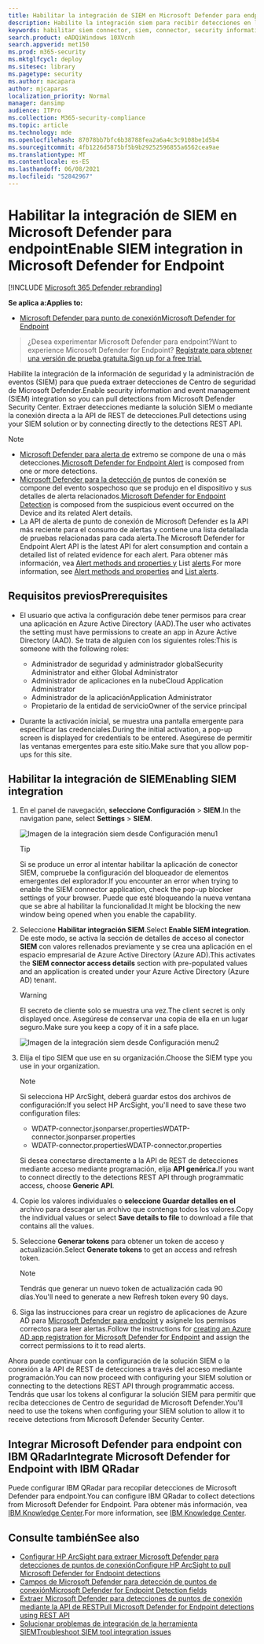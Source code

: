 ```yaml
---
title: Habilitar la integración de SIEM en Microsoft Defender para endpoint
description: Habilite la integración siem para recibir detecciones en la solución de administración de eventos y información de seguridad (SIEM).
keywords: habilitar siem connector, siem, connector, security information and events
search.product: eADQiWindows 10XVcnh
search.appverid: met150
ms.prod: m365-security
ms.mktglfcycl: deploy
ms.sitesec: library
ms.pagetype: security
ms.author: macapara
author: mjcaparas
localization_priority: Normal
manager: dansimp
audience: ITPro
ms.collection: M365-security-compliance
ms.topic: article
ms.technology: mde
ms.openlocfilehash: 87078bb7bfc6b38788fea2a6a4c3c9108be1d5b4
ms.sourcegitcommit: 4fb1226d5875bf5b9b29252596855a6562cea9ae
ms.translationtype: MT
ms.contentlocale: es-ES
ms.lasthandoff: 06/08/2021
ms.locfileid: "52842967"
---
```

# <a name="enable-siem-integration-in-microsoft-defender-for-endpoint"></a><span data-ttu-id="1cd18-104">Habilitar la integración de SIEM en Microsoft Defender para endpoint</span><span class="sxs-lookup"><span data-stu-id="1cd18-104">Enable SIEM integration in Microsoft Defender for Endpoint</span></span>

[!INCLUDE [Microsoft 365 Defender rebranding](../../includes/microsoft-defender.md)]

<span data-ttu-id="1cd18-105">**Se aplica a:**</span><span class="sxs-lookup"><span data-stu-id="1cd18-105">**Applies to:**</span></span>
- [<span data-ttu-id="1cd18-106">Microsoft Defender para punto de conexión</span><span class="sxs-lookup"><span data-stu-id="1cd18-106">Microsoft Defender for Endpoint</span></span>](https://go.microsoft.com/fwlink/?linkid=2154037)


><span data-ttu-id="1cd18-107">¿Desea experimentar Microsoft Defender para endpoint?</span><span class="sxs-lookup"><span data-stu-id="1cd18-107">Want to experience Microsoft Defender for Endpoint?</span></span> [<span data-ttu-id="1cd18-108">Regístrate para obtener una versión de prueba gratuita.</span><span class="sxs-lookup"><span data-stu-id="1cd18-108">Sign up for a free trial.</span></span>](https://www.microsoft.com/microsoft-365/windows/microsoft-defender-atp?ocid=docs-wdatp-enablesiem-abovefoldlink) 

<span data-ttu-id="1cd18-109">Habilite la integración de la información de seguridad y la administración de eventos (SIEM) para que pueda extraer detecciones de Centro de seguridad de Microsoft Defender.</span><span class="sxs-lookup"><span data-stu-id="1cd18-109">Enable security information and event management (SIEM) integration so you can pull detections from Microsoft Defender Security Center.</span></span> <span data-ttu-id="1cd18-110">Extraer detecciones mediante la solución SIEM o mediante la conexión directa a la API de REST de detecciones.</span><span class="sxs-lookup"><span data-stu-id="1cd18-110">Pull detections using your SIEM solution or by connecting directly to the detections REST API.</span></span>

>[!NOTE]
>- <span data-ttu-id="1cd18-111">[Microsoft Defender para alerta de](alerts.md) extremo se compone de una o más detecciones.</span><span class="sxs-lookup"><span data-stu-id="1cd18-111">[Microsoft Defender for Endpoint Alert](alerts.md) is composed from one or more detections.</span></span>
>- <span data-ttu-id="1cd18-112">[Microsoft Defender para la detección de](api-portal-mapping.md) puntos de conexión se compone del evento sospechoso que se produjo en el dispositivo y sus detalles de alerta relacionados.</span><span class="sxs-lookup"><span data-stu-id="1cd18-112">[Microsoft Defender for Endpoint Detection](api-portal-mapping.md) is composed from the suspicious event occurred on the Device and its related Alert details.</span></span>
>- <span data-ttu-id="1cd18-113">La API de alerta de punto de conexión de Microsoft Defender es la API más reciente para el consumo de alertas y contiene una lista detallada de pruebas relacionadas para cada alerta.</span><span class="sxs-lookup"><span data-stu-id="1cd18-113">The Microsoft Defender for Endpoint Alert API is the latest API for alert consumption and contain a detailed list of related evidence for each alert.</span></span> <span data-ttu-id="1cd18-114">Para obtener más información, vea [Alert methods and properties y](alerts.md) List [alerts](get-alerts.md).</span><span class="sxs-lookup"><span data-stu-id="1cd18-114">For more information, see [Alert methods and properties](alerts.md) and [List alerts](get-alerts.md).</span></span>

## <a name="prerequisites"></a><span data-ttu-id="1cd18-115">Requisitos previos</span><span class="sxs-lookup"><span data-stu-id="1cd18-115">Prerequisites</span></span>

- <span data-ttu-id="1cd18-116">El usuario que activa la configuración debe tener permisos para crear una aplicación en Azure Active Directory (AAD).</span><span class="sxs-lookup"><span data-stu-id="1cd18-116">The user who activates the setting must have permissions to create an app in Azure Active Directory (AAD).</span></span> <span data-ttu-id="1cd18-117">Se trata de alguien con los siguientes roles:</span><span class="sxs-lookup"><span data-stu-id="1cd18-117">This is someone with the following roles:</span></span> 

  - <span data-ttu-id="1cd18-118">Administrador de seguridad y administrador global</span><span class="sxs-lookup"><span data-stu-id="1cd18-118">Security Administrator and either Global Administrator</span></span>
  - <span data-ttu-id="1cd18-119">Administrador de aplicaciones en la nube</span><span class="sxs-lookup"><span data-stu-id="1cd18-119">Cloud Application Administrator</span></span>
  - <span data-ttu-id="1cd18-120">Administrador de la aplicación</span><span class="sxs-lookup"><span data-stu-id="1cd18-120">Application Administrator</span></span>
  - <span data-ttu-id="1cd18-121">Propietario de la entidad de servicio</span><span class="sxs-lookup"><span data-stu-id="1cd18-121">Owner of the service principal</span></span>

- <span data-ttu-id="1cd18-122">Durante la activación inicial, se muestra una pantalla emergente para especificar las credenciales.</span><span class="sxs-lookup"><span data-stu-id="1cd18-122">During the initial activation, a pop-up screen is displayed for credentials to be entered.</span></span> <span data-ttu-id="1cd18-123">Asegúrese de permitir las ventanas emergentes para este sitio.</span><span class="sxs-lookup"><span data-stu-id="1cd18-123">Make sure that you allow pop-ups for this site.</span></span>

## <a name="enabling-siem-integration"></a><span data-ttu-id="1cd18-124">Habilitar la integración de SIEM</span><span class="sxs-lookup"><span data-stu-id="1cd18-124">Enabling SIEM integration</span></span> 
1. <span data-ttu-id="1cd18-125">En el panel de navegación, **seleccione Configuración**  >  **SIEM**.</span><span class="sxs-lookup"><span data-stu-id="1cd18-125">In the navigation pane, select **Settings** > **SIEM**.</span></span>

    ![Imagen de la integración siem desde Configuración menu1](images/enable_siem.png)

    >[!TIP]
    ><span data-ttu-id="1cd18-127">Si se produce un error al intentar habilitar la aplicación de conector SIEM, compruebe la configuración del bloqueador de elementos emergentes del explorador.</span><span class="sxs-lookup"><span data-stu-id="1cd18-127">If you encounter an error when trying to enable the SIEM connector application, check the pop-up blocker settings of your browser.</span></span> <span data-ttu-id="1cd18-128">Puede que esté bloqueando la nueva ventana que se abre al habilitar la funcionalidad.</span><span class="sxs-lookup"><span data-stu-id="1cd18-128">It might be blocking the new window being opened when you enable the capability.</span></span> 

2. <span data-ttu-id="1cd18-129">Seleccione **Habilitar integración SIEM**.</span><span class="sxs-lookup"><span data-stu-id="1cd18-129">Select **Enable SIEM integration**.</span></span> <span data-ttu-id="1cd18-130">De este modo, se activa la sección de detalles de acceso al conector **SIEM** con valores rellenados previamente y se crea una aplicación en el espacio empresarial de Azure Active Directory (Azure AD).</span><span class="sxs-lookup"><span data-stu-id="1cd18-130">This activates the **SIEM connector access details** section with pre-populated values and an application is created under your Azure Active Directory (Azure AD) tenant.</span></span>

    > [!WARNING]
    ><span data-ttu-id="1cd18-131">El secreto de cliente solo se muestra una vez.</span><span class="sxs-lookup"><span data-stu-id="1cd18-131">The client secret is only displayed once.</span></span> <span data-ttu-id="1cd18-132">Asegúrese de conservar una copia de ella en un lugar seguro.</span><span class="sxs-lookup"><span data-stu-id="1cd18-132">Make sure you keep a copy of it in a safe place.</span></span><br>
     

    ![Imagen de la integración siem desde Configuración menu2](images/siem_details.png)

3. <span data-ttu-id="1cd18-134">Elija el tipo SIEM que use en su organización.</span><span class="sxs-lookup"><span data-stu-id="1cd18-134">Choose the SIEM type you use in your organization.</span></span>

   > [!NOTE]
   > <span data-ttu-id="1cd18-135">Si selecciona HP ArcSight, deberá guardar estos dos archivos de configuración:</span><span class="sxs-lookup"><span data-stu-id="1cd18-135">If you select HP ArcSight, you'll need to save these two configuration files:</span></span><br>
   > - <span data-ttu-id="1cd18-136">WDATP-connector.jsonparser.properties</span><span class="sxs-lookup"><span data-stu-id="1cd18-136">WDATP-connector.jsonparser.properties</span></span>
   > - <span data-ttu-id="1cd18-137">WDATP-connector.properties</span><span class="sxs-lookup"><span data-stu-id="1cd18-137">WDATP-connector.properties</span></span> <br>

   <span data-ttu-id="1cd18-138">Si desea conectarse directamente a la API de REST de detecciones mediante acceso mediante programación, elija **API genérica.**</span><span class="sxs-lookup"><span data-stu-id="1cd18-138">If you want to connect directly to the detections REST API through programmatic access, choose **Generic API**.</span></span>

4. <span data-ttu-id="1cd18-139">Copie los valores individuales o **seleccione Guardar detalles en el** archivo para descargar un archivo que contenga todos los valores.</span><span class="sxs-lookup"><span data-stu-id="1cd18-139">Copy the individual values or select **Save details to file** to download a file that contains all the values.</span></span>

5. <span data-ttu-id="1cd18-140">Seleccione **Generar tokens** para obtener un token de acceso y actualización.</span><span class="sxs-lookup"><span data-stu-id="1cd18-140">Select **Generate tokens** to get an access and refresh token.</span></span>
  
   > [!NOTE]
   > <span data-ttu-id="1cd18-141">Tendrás que generar un nuevo token de actualización cada 90 días.</span><span class="sxs-lookup"><span data-stu-id="1cd18-141">You'll need to generate a new Refresh token every 90 days.</span></span> 

6. <span data-ttu-id="1cd18-142">Siga las instrucciones para crear un registro de aplicaciones de Azure AD para [Microsoft Defender para endpoint](/microsoft-365/security/defender-endpoint/exposed-apis-create-app-webapp) y asígnele los permisos correctos para leer alertas.</span><span class="sxs-lookup"><span data-stu-id="1cd18-142">Follow the instructions for [creating an Azure AD app registration for Microsoft Defender for Endpoint](/microsoft-365/security/defender-endpoint/exposed-apis-create-app-webapp) and assign the correct permissions to it to read alerts.</span></span>

<span data-ttu-id="1cd18-143">Ahora puede continuar con la configuración de la solución SIEM o la conexión a la API de REST de detecciones a través del acceso mediante programación.</span><span class="sxs-lookup"><span data-stu-id="1cd18-143">You can now proceed with configuring your SIEM solution or connecting to the detections REST API through programmatic access.</span></span> <span data-ttu-id="1cd18-144">Tendrás que usar los tokens al configurar la solución SIEM para permitir que reciba detecciones de Centro de seguridad de Microsoft Defender.</span><span class="sxs-lookup"><span data-stu-id="1cd18-144">You'll need to use the tokens when configuring your SIEM solution to allow it to receive detections from Microsoft Defender Security Center.</span></span>

## <a name="integrate-microsoft-defender-for-endpoint-with-ibm-qradar"></a><span data-ttu-id="1cd18-145">Integrar Microsoft Defender para endpoint con IBM QRadar</span><span class="sxs-lookup"><span data-stu-id="1cd18-145">Integrate Microsoft Defender for Endpoint with IBM QRadar</span></span> 
<span data-ttu-id="1cd18-146">Puede configurar IBM QRadar para recopilar detecciones de Microsoft Defender para endpoint.</span><span class="sxs-lookup"><span data-stu-id="1cd18-146">You can configure IBM QRadar to collect detections from Microsoft Defender for Endpoint.</span></span> <span data-ttu-id="1cd18-147">Para obtener más información, vea [IBM Knowledge Center](https://www.ibm.com/support/knowledgecenter/SS42VS_DSM/c_dsm_guide_MS_Win_Defender_ATP_overview.html?cp=SS42VS_7.3.1).</span><span class="sxs-lookup"><span data-stu-id="1cd18-147">For more information, see [IBM Knowledge Center](https://www.ibm.com/support/knowledgecenter/SS42VS_DSM/c_dsm_guide_MS_Win_Defender_ATP_overview.html?cp=SS42VS_7.3.1).</span></span>

## <a name="see-also"></a><span data-ttu-id="1cd18-148">Consulte también</span><span class="sxs-lookup"><span data-stu-id="1cd18-148">See also</span></span>
- [<span data-ttu-id="1cd18-149">Configurar HP ArcSight para extraer Microsoft Defender para detecciones de puntos de conexión</span><span class="sxs-lookup"><span data-stu-id="1cd18-149">Configure HP ArcSight to pull Microsoft Defender for Endpoint detections</span></span>](configure-arcsight.md)
- [<span data-ttu-id="1cd18-150">Campos de Microsoft Defender para detección de puntos de conexión</span><span class="sxs-lookup"><span data-stu-id="1cd18-150">Microsoft Defender for Endpoint Detection fields</span></span>](api-portal-mapping.md)
- [<span data-ttu-id="1cd18-151">Extraer Microsoft Defender para detecciones de puntos de conexión mediante la API de REST</span><span class="sxs-lookup"><span data-stu-id="1cd18-151">Pull Microsoft Defender for Endpoint detections using REST API</span></span>](pull-alerts-using-rest-api.md)
- [<span data-ttu-id="1cd18-152">Solucionar problemas de integración de la herramienta SIEM</span><span class="sxs-lookup"><span data-stu-id="1cd18-152">Troubleshoot SIEM tool integration issues</span></span>](troubleshoot-siem.md)
